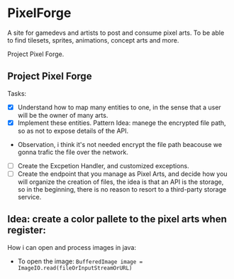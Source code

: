 # PixelForge

A site for gamedevs and artists to post and consume pixel arts. To be able to find tilesets, sprites, animations, concept arts and more.

Project Pixel Forge. 

## Project Pixel Forge

Tasks: 

- [x]  Understand how to map many entities to one, in the sense that a user will be the owner of many arts.
- [x]  Implement these entities. Pattern Idea: manege the encrypted file path, so as not to expose details of the API.

- Observation, i think it's not needed encrypt the file path beacouse we gonna
trafic the file over the network.

- [ ]  Create the Excpetion Handler, and customized exceptions.
- [ ]  Create the endpoint that you manage as Pixel Arts, and decide how you will organize the creation of files, the idea is that an API is the storage, so in the beginning, there is no reason to resort to a third-party storage service.

## Idea: create a color pallete to the pixel arts when register:

How i can open and process images in java: 

- To open the image: 
`BufferedImage image = ImageIO.read(fileOrInputStreamOrURL)`
